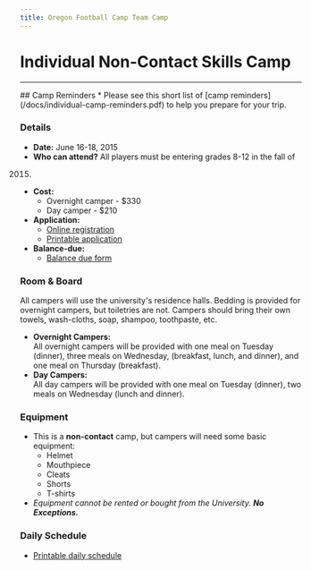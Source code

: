 ```yaml
---
title: Oregon Football Camp Team Camp
---
```


# Individual Non-Contact Skills Camp

---

<div class="alert">
## Camp Reminders
* Please see this short list of [camp reminders](/docs/individual-camp-reminders.pdf)
  to help you prepare for your trip.
</div>

### Details

* __Date:__ June 16-18, 2015
* __Who can attend?__ All players must be entering grades 8-12 in the fall of
2015.
* __Cost:__
  * Overnight camper - $330
  * Day camper - $210
* __Application:__
  * [Online registration](https://campregistrationsystems.com/oregon-football/2015-individual-camp)
  * [Printable application](/docs/individual-camp-application.pdf)
* __Balance-due:__
  * [Balance due form](/docs/individual-camp-balance-due.pdf)

### Room &amp; Board

All campers will use the university's residence halls. Bedding is provided for
overnight campers, but toiletries are not. Campers should bring their own
towels, wash-cloths, soap, shampoo, toothpaste, etc.

* __Overnight Campers:__  
All overnight campers will be provided with one meal on Tuesday (dinner), three
meals on Wednesday, (breakfast, lunch, and dinner), and one meal on Thursday
(breakfast).
* __Day Campers:__  
All day campers will be provided with one meal on Tuesday (dinner), two meals on
Wednesday (lunch and dinner).

### Equipment

* This is a __non-contact__ camp, but campers will need some basic equipment:
  * Helmet
  * Mouthpiece
  * Cleats
  * Shorts
  * T-shirts
* _Equipment cannot be rented or bought from the University. **No Exceptions.**_

### Daily Schedule
  * [Printable daily schedule](/docs/2015-individual-camp-daily-schedule.pdf)
